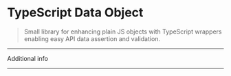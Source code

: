 # TypeScript Data Object
> Small library for enhancing plain JS objects with TypeScript wrappers enabling easy API data assertion and validation.

---

Additional info

---
